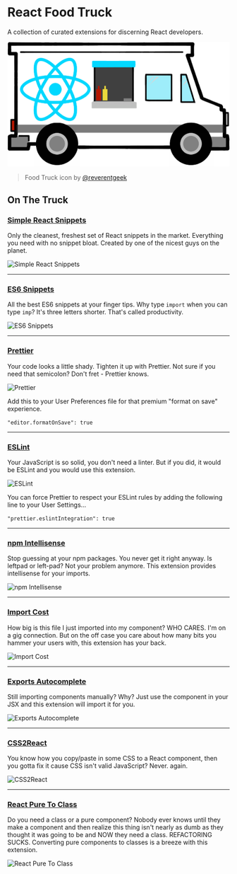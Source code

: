 # React Food Truck

A collection of curated extensions for discerning React developers.

![Food Truck](images/react-food-truck.png)

> Food Truck icon by [@reverentgeek](https://twitter.com/reverentgeek)

## On The Truck

### [Simple React Snippets](https://marketplace.visualstudio.com/items?itemName=burkeholland.simple-react-snippets)

Only the cleanest, freshest set of React snippets in the market. Everything you
need with no snippet bloat. Created by one of the nicest guys on the planet.

![Simple React Snippets](https://github.com/burkeholland/simple-react-snippets/raw/master/images/snippets-in-action.gif)

<hr>

### [ES6 Snippets](https://marketplace.visualstudio.com/items?itemName=xabikos.JavaScriptSnippets)

All the best ES6 snippets at your finger tips. Why type `import` when you can
type `imp`? It's three letters shorter. That's called productivity.

![ES6 Snippets](https://i.imgur.com/u2SmUez.gif)

<hr>

### [Prettier](https://marketplace.visualstudio.com/items?itemName=esbenp.prettier-vscode)

Your code looks a little shady. Tighten it up with Prettier. Not sure if you
need that semicolon? Don't fret - Prettier knows.

![Prettier](https://i.imgur.com/LVvRCn3.gif)

Add this to your User Preferences file for that premium "format on save"
experience.

```
"editor.formatOnSave": true
```

<hr>

### [ESLint](https://marketplace.visualstudio.com/items?itemName=dbaeumer.vscode-eslint)

Your JavaScript is so solid, you don't need a linter. But if you did, it would
be ESLint and you would use this extension.

![ESLint](https://i.imgur.com/cZiENUM.gif)

You can force Prettier to respect your ESLint rules by adding the following line
to your User Settings...

```
"prettier.eslintIntegration": true
```

<hr>

### [npm Intellisense](https://marketplace.visualstudio.com/items?itemName=christian-kohler.npm-intellisense)

Stop guessing at your npm packages. You never get it right anyway. Is leftpad or
left-pad? Not your problem anymore. This extension provides intellisense for
your imports.

![npm Intellisense](https://i.imgur.com/DUZ2EOv.gif)

<hr>

### [Import Cost](https://marketplace.visualstudio.com/items?itemName=wix.vscode-import-cost)

How big is this file I just imported into my component? WHO CARES. I'm on a gig
connection. But on the off case you care about how many bits you hammer your
users with, this extension has your back.

![Import Cost](https://i.imgur.com/jQLi12r.gif)

<hr>

### [Exports Autocomplete](https://marketplace.visualstudio.com/items?itemName=capaj.vscode-exports-autocomplete)

Still importing components manually? Why? Just use the component in your JSX and
this extension will import it for you.

![Exports Autocomplete](https://i.imgur.com/TM6l3o6.gif)

<hr>

### [CSS2React](https://marketplace.visualstudio.com/items?itemName=gottfired.css2react)

You know how you copy/paste in some CSS to a React component, then you gotta fix
it cause CSS isn't valid JavaScript? Never. again.

![CSS2React](https://i.imgur.com/x0qoL0U.gif)

<hr>

### [React Pure To Class](https://marketplace.visualstudio.com/items?itemName=angryobject.react-pure-to-class-vscode)

Do you need a class or a pure component? Nobody ever knows until they make a
component and then realize this thing isn't nearly as dumb as they thought it
was going to be and NOW they need a class. REFACTORING SUCKS. Converting pure
components to classes is a breeze with this extension.

![React Pure To Class](https://i.imgur.com/9CFgotn.gif)
